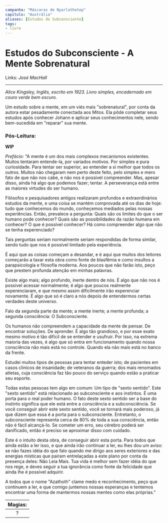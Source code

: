 ```yaml
---
campanha: "Máscaras de Nyarlathotep"
capítulo: "Austrália"
aliases: [Estudos do Subconsciente]
tags: 
- livro
---
```


# Estudos do Subconsciente - A Mente Sobrenatural

Links: *José MacHall*

---
_Alice Kingsley, Inglês, escrito em 1923. Livro simples, encadernado em couro verde bem escuro._

Um estudo sobre a mente, em um viés mais "sobrenatural", por conta da autora estar pesadamente conectada aos Mitos. Ela pôde completar seus estudos após conhecer Johann e aplicar seus conhecimentos nele, sendo bem-sucedida em "reparar" sua mente.

### **Pós-Leitura**: 
**WIP**

*Prefácio:*
"A mente é um dos mais complexos mecanismos existentes. Muitos tentaram entende-la, por variados motivos. Por simples e pura curiosidade. Para tentar ser superior, ao entender a si melhor que todos os outros. Muitos não chegaram nem perto deste feito, pelo simples e mero fato de que não nos cabe, e não nos é possivel compreender.
Mas, apesar disso, ainda há algo que podemos fazer; tentar. A perseverança está entre as maiores virtudes do ser humano.

Filósofos e pesquisadores antigos realizaram profundos e extraordinários estudos da mente, e uma coisa se mantém comprovada até os dias de hoje: tudo que conhecemos do mundo, conheçemos mediados pelas nossas experiências.
Então, prevalece a pergunta: Quais são os limites do que o ser humano pode conhecer? Quais são as possibilidades da razão humana em conhecer? O que é possível conhecer? Há como compreender algo que não se tenha experenciado?

Tais perguntas seriam normalmente seriam respondidas de forma similar, sendo tudo que nos é possível limitado pela experiência.

É aqui que as coisas começam a desandar, e é aqui que muitos dos leitores começarão a taxar esta obra como fonte de blasfêmia e como insultos a parapsicologia e filosofia moderna. Aos poucos que não farão isto, peço que prestem profunda atenção em minhas palavras.

Existe algo mais; algo profundo, inerte dentro de nós. É algo que não nos é possivel acessar normalmente; é algo que poucos realmente experenciaram, e que mesmo assim dificilmente irão experenciar novamente. É algo que só é claro a nós depois de entendermos certas verdades deste universo.

Falo da segunda parte da mente; a mente inerte; a mente profunda; a segunda consciência:
O Subconsciente.

Os humanos não compreendem a capacidade da mente de pensar. De encontrar soluções. De aprender. É algo tão grandioso, e por esse exato mesmo motivo é tão difícil de se entender e usufruir. Por isso, na extrema maioria das vezes, é algo que só entra em funcionamento quando nossa consciência não mais está no controle. Quando ela não mais está no banco da frente.

Estudei muitos tipos de pessoas para tentar enteder isto; de pacientes em casos clinicos de insanidade; de veteranos da guerra; dos mais renomados atletas, cuja consciência faz tão pouco do serviço quando estão a praticar seu esporte.

Todas estas pessoas tem algo em comum: Um tipo de "sexto sentido". Este "sexto sentido" está relacionado ao subconsciente e aos instintos. É uma porta para o real poder humano. O fato deste sexto sentido ser a base do instinto significa que ele está entre a consciência e a subconsciência.
Se você conseguir abrir este sexto sentido, você se tornará mais poderoso, já que dizem que essa é a porta para o subconsciente. Entretanto, o subconsciente representa cerca de 80% de toda a sua consciência, então não é fácil alcançá-lo. Se cometer um erro, seu cérebro poderá ser danificado, então é preciso se aproximar disso com cuidado.

Este é o intuito desta obra, de conseguir abrir esta porta. Para todos que ainda estão a ler isso, e que ainda irão continuar a ler, eu lhes dou um aviso: se não fazes idéia do que falo quando me dirigo aos seres exteriores e das energias místicas que pairam entrelaçadas a este plano por conta da presença deles: Não Leia Mais. Tua vida é melhor sem fazer idéia do que nos rege, e deves seguir a tua ignorância como fonte da felicidade que ainda lhe é possível adquirir. 

A todos que o nome "Azathoth" clame medo e reconhecimento, peço que  continuem a ler, e que comigo juntemos nossas esperanças e tentemos encontrar uma forma de mantermos nossas mentes como elas próprias."



|               **Magias:**                |
|:----------------------------------------:|
|             ?           | 
